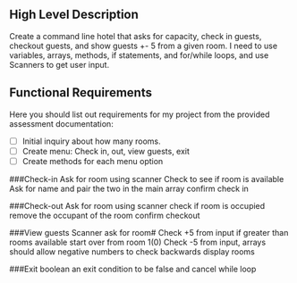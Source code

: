 
## High Level Description
Create a command line hotel that asks for capacity, check in guests, checkout guests, and show guests +- 5 from a given room.
I need to use variables, arrays, methods, if statements, and for/while loops, and use Scanners to get user input.

## Functional Requirements
Here you should list out requirements for my project from the provided assessment documentation:
* [ ] Initial inquiry about how many rooms.
* [ ] Create menu: Check in, out, view guests, exit
* [ ] Create methods for each menu option

###Check-in
Ask for room using scanner
Check to see if room is available
Ask for name and pair the two in the main array
confirm check in

###Check-out
Ask for room using scanner
check if room is occupied
remove the occupant of the room
confirm checkout

###View guests
Scanner ask for room#
Check +5 from input if greater than rooms available start over from room 1(0)
Check -5 from input, arrays should allow negative numbers to check backwards
display rooms

###Exit
boolean an exit condition to be false and cancel while loop

